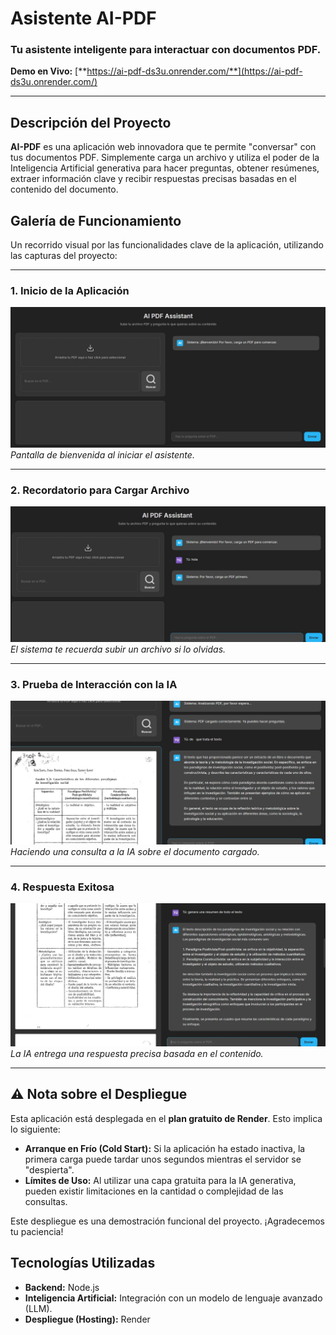 # Asistente AI-PDF

### Tu asistente inteligente para interactuar con documentos PDF.

**Demo en Vivo:** [**https://ai-pdf-ds3u.onrender.com/**](https://ai-pdf-ds3u.onrender.com/)

---

## Descripción del Proyecto

**AI-PDF** es una aplicación web innovadora que te permite "conversar" con tus documentos PDF. Simplemente carga un archivo y utiliza el poder de la Inteligencia Artificial generativa para hacer preguntas, obtener resúmenes, extraer información clave y recibir respuestas precisas basadas en el contenido del documento.

## Galería de Funcionamiento

Un recorrido visual por las funcionalidades clave de la aplicación, utilizando las capturas del proyecto:

---

### 1. Inicio de la Aplicación

![Inicio de la aplicación](img/Inicio%20de%20aplicacion%20de%20Ia%20Asistente.jpeg)
*Pantalla de bienvenida al iniciar el asistente.*

---

### 2. Recordatorio para Cargar Archivo

![Recordatorio para subir archivo](img/Si%20no%20pones%20tu%20archivo%20te%20lo%20recuerda%20xd.jpeg)
*El sistema te recuerda subir un archivo si lo olvidas.*

---

### 3. Prueba de Interacción con la IA

![Probando la IA](img/probando%20la%20ia%20con%20un%20texto%20sin%20ocr.jpeg)
*Haciendo una consulta a la IA sobre el documento cargado.*

---

### 4. Respuesta Exitosa

![Respuesta de la IA](img/responde%20bastante%20bien.jpeg)
*La IA entrega una respuesta precisa basada en el contenido.*

---

## ⚠️ Nota sobre el Despliegue

Esta aplicación está desplegada en el **plan gratuito de Render**. Esto implica lo siguiente:

-   **Arranque en Frío (Cold Start):** Si la aplicación ha estado inactiva, la primera carga puede tardar unos segundos mientras el servidor se "despierta".
-   **Límites de Uso:** Al utilizar una capa gratuita para la IA generativa, pueden existir limitaciones en la cantidad o complejidad de las consultas.

Este despliegue es una demostración funcional del proyecto. ¡Agradecemos tu paciencia!

## Tecnologías Utilizadas

-   **Backend:** Node.js
-   **Inteligencia Artificial:** Integración con un modelo de lenguaje avanzado (LLM).
-   **Despliegue (Hosting):** Render
